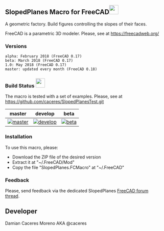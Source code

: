 ## SlopedPlanes Macro for FreeCAD<img src="https://github.com/caceres/SlopedPlanesMacro/tree/master/SlopedPlanes.svg" height="30"/>
A geometric factory. Build figures controlling the slopes of their faces.

FreeCAD is a parametric 3D modeler. Please, see at https://freecadweb.org/

### Versions

    alpha: February 2018 (FreeCAD 0.17)
    beta: March 2018 (FreeCAD 0.17)
    1.0: May 2018 (FreeCAD 0.17)
    master: updated every month (FreeCAD 0.18)

### Build Status <img src="https://blog.travis-ci.com/images/travis-mascot-200px.png" height="30"/>

The macro is tested with a set of examples. Please, see at https://github.com/caceres/SlopedPlanesTest.git

| master | develop | beta |
|:------:|:-------:|:----:|
|[![master][SlopedPlanesMacro-master-status]][travis-branches]|[![develop][SlopedPlanesMacro-develop-status]][travis-branches]|[![beta][SlopedPlanesMacro-beta-status]][travis-branches]|

[SlopedPlanesMacro-master-status]: https://travis-ci.org/caceres/SlopedPlanesMacro.svg?branch=master
[SlopedPlanesMacro-develop-status]: https://travis-ci.org/caceres/SlopedPlanesMacro.svg?branch=develop
[SlopedPlanesMacro-beta-status]: https://travis-ci.org/caceres/SlopedPlanesMacro.svg?branch=beta
[travis-branches]: https://travis-ci.org/caceres/SlopedPlanesMacro/branches
[travis-builds]: https://travis-ci.org/caceres/SlopedPlanesMacro/builds

### Installation
To use this macro, please:

* Download the ZIP file of the desired version 
* Extract it at "~/.FreeCAD/Mod"
* Copy the file "SlopedPlanes.FCMacro" at "~/.FreeCAD"

### Feedback
Please, send feedback via the dedicated SlopedPlanes [FreeCAD forum thread](https://forum.freecadweb.org/viewtopic.php?f=24&t=25337). 

## Developer
Damian Caceres Moreno AKA @caceres 
